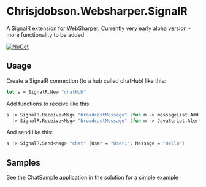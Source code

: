 Chrisjdobson.Websharper.SignalR
===============================

A SignalR extension for WebSharper.  Currently very early alpha version - more functionality to be added

[![NuGet](http://img.shields.io/badge/NuGet-0.1.0-orange.svg?style=flat)](http://www.nuget.org/packages/chrisjdobson.WebSharper.SignalR/)

## Usage ##

Create a SignalR connection (to a hub called chatHub) like this:

``` fsharp
let s = SignalR.New "chatHub"
```

Add functions to receive like this:

``` fsharp
s |> SignalR.Receive<Msg> "broadcastMessage" (fun m -> messageList.Add m)
  |> SignalR.Receive<Msg> "broadcastMessage" (fun m -> JavaScript.Alert "Message Received")
```

And send like this:

``` fsharp
s |> SignalR.Send<Msg> "chat" {User = "User1"; Message = "Hello"}
```

## Samples ##

See the ChatSample application in the solution for a simple example